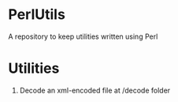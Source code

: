 # PerlUtils
A repository to keep utilities written using Perl

# Utilities
1. Decode an xml-encoded file at /decode folder
